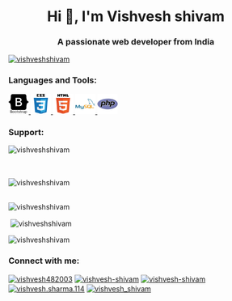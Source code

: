 <h1 align="center">Hi 👋, I'm Vishvesh shivam</h1>
<h3 align="center">A passionate web developer from India</h3>



<p align="left"> <a href="https://github.com/ryo-ma/github-profile-trophy"><img src="https://github-profile-trophy.vercel.app/?username=vishveshshivam" alt="vishveshshivam" /></a> </p>





<h3 align="left">Languages and Tools:</h3>
<p align="left"> <a href="https://getbootstrap.com" target="_blank" rel="noreferrer"> <img src="https://raw.githubusercontent.com/devicons/devicon/master/icons/bootstrap/bootstrap-plain-wordmark.svg" alt="bootstrap" width="40" height="40"/> </a> <a href="https://www.w3schools.com/css/" target="_blank" rel="noreferrer"> <img src="https://raw.githubusercontent.com/devicons/devicon/master/icons/css3/css3-original-wordmark.svg" alt="css3" width="40" height="40"/> </a> <a href="https://www.w3.org/html/" target="_blank" rel="noreferrer"> <img src="https://raw.githubusercontent.com/devicons/devicon/master/icons/html5/html5-original-wordmark.svg" alt="html5" width="40" height="40"/> </a> <a href="https://www.mysql.com/" target="_blank" rel="noreferrer"> <img src="https://raw.githubusercontent.com/devicons/devicon/master/icons/mysql/mysql-original-wordmark.svg" alt="mysql" width="40" height="40"/> </a> <a href="https://www.php.net" target="_blank" rel="noreferrer"> <img src="https://raw.githubusercontent.com/devicons/devicon/master/icons/php/php-original.svg" alt="php" width="40" height="40"/> </a> </p>

<h3 align="left">Support:</h3>
<p><a href="https://www.buymeacoffee.com/vishveshshivam"> <img align="left" src="https://cdn.buymeacoffee.com/buttons/v2/default-yellow.png" height="50" width="210" alt="vishveshshivam" /></a></p><br><br>
<br>
<p><img align="left" src="https://github-readme-stats.vercel.app/api/top-langs?username=vishveshshivam&show_icons=true&locale=en&layout=compact" alt="vishveshshivam" /></p>
<br><br>
<p align="left"> <img src="https://komarev.com/ghpvc/?username=vishveshshivam&label=Profile%20views&color=0e75b6&style=flat" alt="vishveshshivam" /> </p>
<p>&nbsp;<img align="center" src="https://github-readme-stats.vercel.app/api?username=vishveshshivam&show_icons=true&locale=en" alt="vishveshshivam" /></p>

<p><img align="center" src="https://github-readme-streak-stats.herokuapp.com/?user=vishveshshivam&" alt="vishveshshivam" /></p>
<h3 align="left">Connect with me:</h3>
<p align="left">
<a href="https://dev.to/vishvesh482003" target="blank"><img align="center" src="https://raw.githubusercontent.com/rahuldkjain/github-profile-readme-generator/master/src/images/icons/Social/devto.svg" alt="vishvesh482003" height="30" width="40" /></a>
<a href="https://linkedin.com/in/vishvesh-shivam" target="blank"><img align="center" src="https://raw.githubusercontent.com/rahuldkjain/github-profile-readme-generator/master/src/images/icons/Social/linked-in-alt.svg" alt="vishvesh-shivam" height="30" width="40" /></a>
<a href="https://stackoverflow.com/users/vishvesh-shivam" target="blank"><img align="center" src="https://raw.githubusercontent.com/rahuldkjain/github-profile-readme-generator/master/src/images/icons/Social/stack-overflow.svg" alt="vishvesh-shivam" height="30" width="40" /></a>
<a href="https://fb.com/vishvesh.sharma.114" target="blank"><img align="center" src="https://raw.githubusercontent.com/rahuldkjain/github-profile-readme-generator/master/src/images/icons/Social/facebook.svg" alt="vishvesh.sharma.114" height="30" width="40" /></a>
<a href="https://instagram.com/vishvesh_shivam" target="blank"><img align="center" src="https://raw.githubusercontent.com/rahuldkjain/github-profile-readme-generator/master/src/images/icons/Social/instagram.svg" alt="vishvesh_shivam" height="30" width="40" /></a>
</p>
